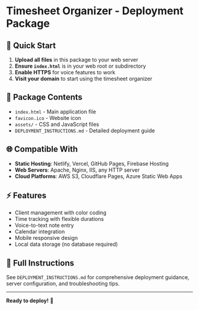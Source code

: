 # Timesheet Organizer - Deployment Package

## 🚀 Quick Start

1. **Upload all files** in this package to your web server
2. **Ensure `index.html`** is in your web root or subdirectory
3. **Enable HTTPS** for voice features to work
4. **Visit your domain** to start using the timesheet organizer

## 📁 Package Contents

- `index.html` - Main application file
- `favicon.ico` - Website icon
- `assets/` - CSS and JavaScript files
- `DEPLOYMENT_INSTRUCTIONS.md` - Detailed deployment guide

## 🌐 Compatible With

- **Static Hosting**: Netlify, Vercel, GitHub Pages, Firebase Hosting
- **Web Servers**: Apache, Nginx, IIS, any HTTP server
- **Cloud Platforms**: AWS S3, Cloudflare Pages, Azure Static Web Apps

## ⚡ Features

- Client management with color coding
- Time tracking with flexible durations
- Voice-to-text note entry
- Calendar integration
- Mobile responsive design
- Local data storage (no database required)

## 📖 Full Instructions

See `DEPLOYMENT_INSTRUCTIONS.md` for comprehensive deployment guidance, server configuration, and troubleshooting tips.

---

**Ready to deploy!** 🎯

